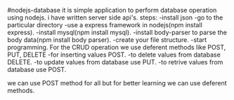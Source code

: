 #nodejs-database
it is simple application to perform database operation using nodejs.
i have written server side api's.
steps:
-install json
-go to the particular directory
-use a express framework in nodejs(npm install express).
-install mysql(npm install mysql).
-install body-parser to parse the body data(npm install body parser).
-create your file structure.
-start programming.
    For the CRUD operation we use deferent methods like POST, PUT, DELETE
    -for inserting values POST.
    -to delete values from database DELETE.
    -to update values from database use PUT.
    -to retrive values from database use POST.
    
 we can use POST method for all but for better learning we can use deferent methods.
    
